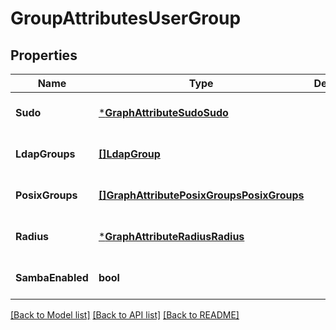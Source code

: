 # GroupAttributesUserGroup

## Properties
Name | Type | Description | Notes
------------ | ------------- | ------------- | -------------
**Sudo** | [***GraphAttributeSudoSudo**](GraphAttributeSudo_sudo.md) |  | [optional] [default to null]
**LdapGroups** | [**[]LdapGroup**](LdapGroup.md) |  | [optional] [default to null]
**PosixGroups** | [**[]GraphAttributePosixGroupsPosixGroups**](GraphAttributePosixGroups_posixGroups.md) |  | [optional] [default to null]
**Radius** | [***GraphAttributeRadiusRadius**](GraphAttributeRadius_radius.md) |  | [optional] [default to null]
**SambaEnabled** | **bool** |  | [optional] [default to null]

[[Back to Model list]](../README.md#documentation-for-models) [[Back to API list]](../README.md#documentation-for-api-endpoints) [[Back to README]](../README.md)

